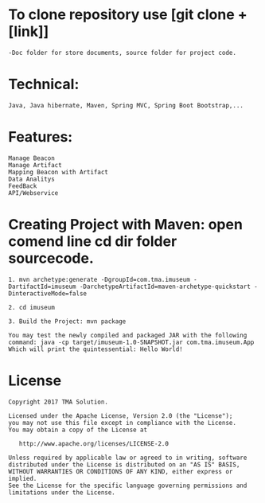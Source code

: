 # To clone repository use [git clone + [link]]

 	-Doc folder for store documents, source folder for project code.

# Technical: 
	Java, Java hibernate, Maven, Spring MVC, Spring Boot Bootstrap,...

# Features:
	Manage Beacon
	Manage Artifact
	Mapping Beacon with Artifact
	Data Analitys
	FeedBack
	API/Webservice

# Creating Project with Maven: open comend line cd dir folder sourcecode.
	1. mvn archetype:generate -DgroupId=com.tma.imuseum -DartifactId=imuseum -DarchetypeArtifactId=maven-archetype-quickstart -DinteractiveMode=false

	2. cd imuseum

	3. Build the Project: mvn package

	You may test the newly compiled and packaged JAR with the following command: java -cp target/imuseum-1.0-SNAPSHOT.jar com.tma.imuseum.App
	Which will print the quintessential: Hello World!
 
 # License
   	Copyright 2017 TMA Solution.

    Licensed under the Apache License, Version 2.0 (the "License");
    you may not use this file except in compliance with the License.
    You may obtain a copy of the License at

       http://www.apache.org/licenses/LICENSE-2.0

    Unless required by applicable law or agreed to in writing, software
    distributed under the License is distributed on an "AS IS" BASIS,
    WITHOUT WARRANTIES OR CONDITIONS OF ANY KIND, either express or implied.
    See the License for the specific language governing permissions and
    limitations under the License.